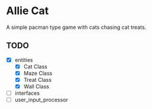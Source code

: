 # Allie Cat
A simple pacman type game with cats chasing cat treats.

## TODO
- [X] entities
  - [X] Cat Class
  - [X] Maze Class
  - [X] Treat Class
  - [X] Wall Class
- [ ] interfaces
- [ ] user_input_processor  
